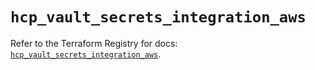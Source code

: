# `hcp_vault_secrets_integration_aws`

Refer to the Terraform Registry for docs: [`hcp_vault_secrets_integration_aws`](https://registry.terraform.io/providers/hashicorp/hcp/0.102.0/docs/resources/vault_secrets_integration_aws).
